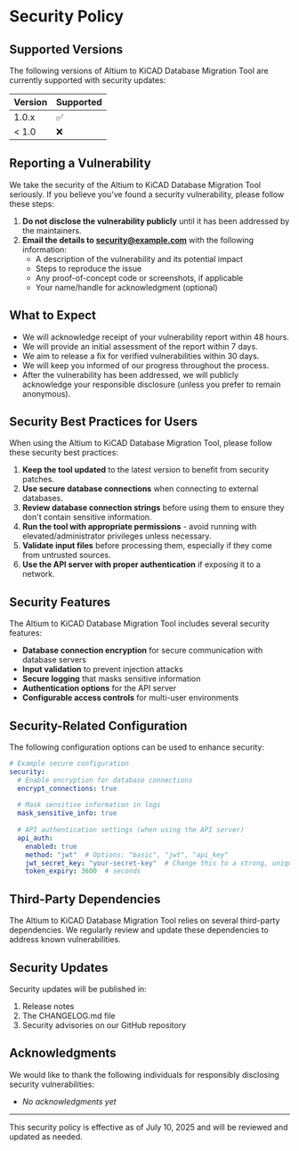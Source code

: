 # Security Policy

## Supported Versions

The following versions of Altium to KiCAD Database Migration Tool are currently supported with security updates:

| Version | Supported          |
| ------- | ------------------ |
| 1.0.x   | :white_check_mark: |
| < 1.0   | :x:                |

## Reporting a Vulnerability

We take the security of the Altium to KiCAD Database Migration Tool seriously. If you believe you've found a security vulnerability, please follow these steps:

1. **Do not disclose the vulnerability publicly** until it has been addressed by the maintainers.
2. **Email the details to security@example.com** with the following information:
   - A description of the vulnerability and its potential impact
   - Steps to reproduce the issue
   - Any proof-of-concept code or screenshots, if applicable
   - Your name/handle for acknowledgment (optional)

## What to Expect

- We will acknowledge receipt of your vulnerability report within 48 hours.
- We will provide an initial assessment of the report within 7 days.
- We aim to release a fix for verified vulnerabilities within 30 days.
- We will keep you informed of our progress throughout the process.
- After the vulnerability has been addressed, we will publicly acknowledge your responsible disclosure (unless you prefer to remain anonymous).

## Security Best Practices for Users

When using the Altium to KiCAD Database Migration Tool, please follow these security best practices:

1. **Keep the tool updated** to the latest version to benefit from security patches.
2. **Use secure database connections** when connecting to external databases.
3. **Review database connection strings** before using them to ensure they don't contain sensitive information.
4. **Run the tool with appropriate permissions** - avoid running with elevated/administrator privileges unless necessary.
5. **Validate input files** before processing them, especially if they come from untrusted sources.
6. **Use the API server with proper authentication** if exposing it to a network.

## Security Features

The Altium to KiCAD Database Migration Tool includes several security features:

- **Database connection encryption** for secure communication with database servers
- **Input validation** to prevent injection attacks
- **Secure logging** that masks sensitive information
- **Authentication options** for the API server
- **Configurable access controls** for multi-user environments

## Security-Related Configuration

The following configuration options can be used to enhance security:

```yaml
# Example secure configuration
security:
  # Enable encryption for database connections
  encrypt_connections: true
  
  # Mask sensitive information in logs
  mask_sensitive_info: true
  
  # API authentication settings (when using the API server)
  api_auth:
    enabled: true
    method: "jwt"  # Options: "basic", "jwt", "api_key"
    jwt_secret_key: "your-secret-key"  # Change this to a strong, unique value
    token_expiry: 3600  # seconds
```

## Third-Party Dependencies

The Altium to KiCAD Database Migration Tool relies on several third-party dependencies. We regularly review and update these dependencies to address known vulnerabilities.

## Security Updates

Security updates will be published in:

1. Release notes
2. The CHANGELOG.md file
3. Security advisories on our GitHub repository

## Acknowledgments

We would like to thank the following individuals for responsibly disclosing security vulnerabilities:

- *No acknowledgments yet*

---

This security policy is effective as of July 10, 2025 and will be reviewed and updated as needed.
